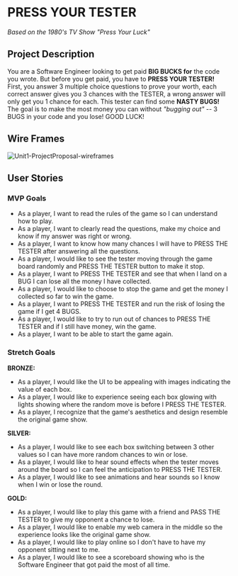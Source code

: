 # PRESS YOUR TESTER
*Based on the 1980's TV Show "Press Your Luck"*

## Project Description 
You are a Software Engineer looking to get paid **BIG BUCKS for** the code you wrote. But before you get paid, you have to **PRESS YOUR TESTER!** First, you answer 3 multiple choice questions to prove your worth, each correct answer gives you 3 chances with the TESTER, a wrong answer will only get you 1 chance for each. This tester can find some **NASTY BUGS!** The goal is to make the most money you can without *"bugging out"* -- 3 BUGS in your code and you lose! GOOD LUCK!

## Wire Frames
![Unit1-ProjectProposal-wireframes](https://media.git.generalassemb.ly/user/38668/files/45cac500-40ce-11ec-9dc3-a3fc47679676)

## User Stories
### MVP Goals

- As a player, I want to read the rules of the game so I can understand how to play.
- As a player, I want to clearly read the questions, make my choice and know if my answer was right or wrong.
- As a player, I want to know how many chances I will have to PRESS THE TESTER after answering all the questions.
- As a player, I would like to see the tester moving through the game board randomly and PRESS THE TESTER button to make it stop.
- As a player, I want to PRESS THE TESTER and see that when I land on a BUG I can lose all the money I have collected.
- As a player, I would like to choose to stop the game and get the money I collected so far to win the game.
- As a player, I want to PRESS THE TESTER and run the risk of losing the game if I get 4 BUGS.
- As a player, I would like to try to run out of chances to PRESS THE TESTER and if I still have money, win the game.
- As a player, I want to be able to start the game again.

### Stretch Goals
**BRONZE:**
- As a player, I would like the UI to be appealing with images indicating the value of each box.
- As a player, I would like to experience seeing each box glowing with lights showing where the random move is before I PRESS THE TESTER.
- As a player, I recognize that the game's aesthetics and design resemble the original game show.

**SILVER:**
- As a player, I would like to see each box switching between 3 other values so I can have more random chances to win or lose.
- As a player, I would like to hear sound effects when the tester moves around the board so I can feel the anticipation to PRESS THE TESTER.
- As a player, I would like to see animations and hear sounds so I know when I win or lose the round.

**GOLD:**
- As a player, I would like to play this game with a friend and PASS THE TESTER to give my opponent a chance to lose.
- As a player, I would like to enable my web camera in the middle so the experience looks like the original game show.
- As a player, I would like to play online so I don't have to have my opponent sitting next to me.
- As a player, I would like to see a scoreboard showing who is the Software Engineer that got paid the most of all time.
